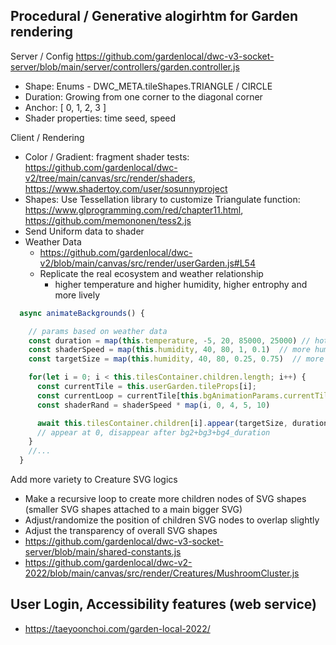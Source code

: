 ## Procedural / Generative alogirhtm for Garden rendering
Server / Config
https://github.com/gardenlocal/dwc-v3-socket-server/blob/main/server/controllers/garden.controller.js
- Shape: Enums - DWC_META.tileShapes.TRIANGLE / CIRCLE
- Duration: Growing from one corner to the diagonal corner
- Anchor: [ 0, 1, 2, 3 ]
- Shader properties: time seed, speed

Client / Rendering
- Color / Gradient: fragment shader tests: https://github.com/gardenlocal/dwc-v2/tree/main/canvas/src/render/shaders, https://www.shadertoy.com/user/sosunnyproject
- Shapes: Use Tessellation library to customize Triangulate function: https://www.glprogramming.com/red/chapter11.html, https://github.com/memononen/tess2.js
- Send Uniform data to shader
- Weather Data
  - https://github.com/gardenlocal/dwc-v2/blob/main/canvas/src/render/userGarden.js#L54
  - Replicate the real ecosystem and weather relationship
    - higher temperature and higher humidity, higher entrophy and more lively
```js
  async animateBackgrounds() {

    // params based on weather data
    const duration = map(this.temperature, -5, 20, 85000, 25000) // hotter, faster, shorter duration
    const shaderSpeed = map(this.humidity, 40, 80, 1, 0.1)  // more humid, faster    
    const targetSize = map(this.humidity, 40, 80, 0.25, 0.75)  // more humid, larger size

    for(let i = 0; i < this.tilesContainer.children.length; i++) {
      const currentTile = this.userGarden.tileProps[i];
      const currentLoop = currentTile[this.bgAnimationParams.currentTile];
      const shaderRand = shaderSpeed * map(i, 0, 4, 5, 10)

      await this.tilesContainer.children[i].appear(targetSize, duration, currentLoop.shape, currentLoop.anchor, shaderRand) 
      // appear at 0, disappear after bg2+bg3+bg4_duration
    }
    //...
  }
```

Add more variety to Creature SVG logics
- Make a recursive loop to create more children nodes of SVG shapes (smaller SVG shapes attached to a main bigger SVG)
- Adjust/randomize the position of children SVG nodes to overlap slightly
- Adjust the transparency of overall SVG shapes
- https://github.com/gardenlocal/dwc-v3-socket-server/blob/main/shared-constants.js
- https://github.com/gardenlocal/dwc-v2-2022/blob/main/canvas/src/render/Creatures/MushroomCluster.js 

## User Login, Accessibility features (web service)


- https://taeyoonchoi.com/garden-local-2022/